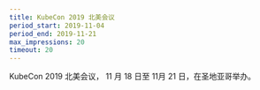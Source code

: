 ```yaml
---
title: KubeCon 2019 北美会议
period_start: 2019-11-04
period_end: 2019-11-21
max_impressions: 20
timeout: 20
---
```


KubeCon 2019 北美会议，	11 月 18 日至 11月 21 日，在圣地亚哥举办。